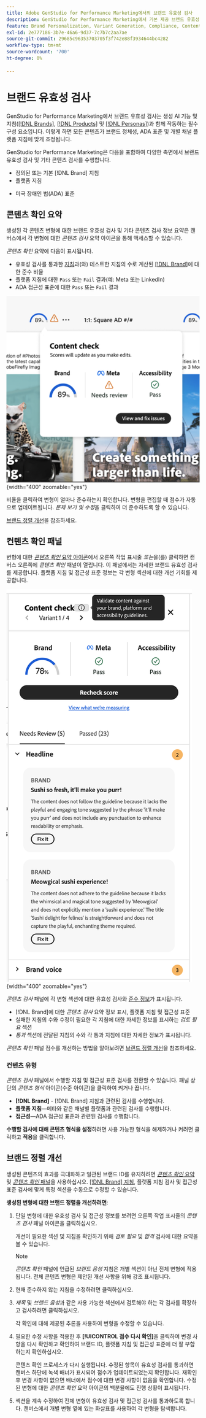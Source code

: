 ```yaml
---
title: Adobe GenStudio for Performance Marketing에서의 브랜드 유효성 검사
description: GenStudio for Performance Marketing에서 기본 제공 브랜드 유효성 검사 시스템이 작동하는 방식을 알아봅니다.
feature: Brand Personalization, Variant Generation, Compliance, Content Generation, Content Review, Generative AI
exl-id: 2e777186-3b7e-46a6-9d37-7c7b7c2aa7ae
source-git-commit: 29685c96353703705f3f742e88f3934644bc4282
workflow-type: tm+mt
source-wordcount: '700'
ht-degree: 0%

---
```


# 브랜드 유효성 검사

GenStudio for Performance Marketing에서 브랜드 유효성 검사는 생성 AI 기능 및 지침([[!DNL Brands]](/help/user-guide/guidelines/brands.md), [[!DNL Products]](/help/user-guide/guidelines/products.md) 및 [[!DNL Personas]](/help/user-guide/guidelines/personas.md))과 함께 작동하는 필수 구성 요소입니다. 이렇게 하면 모든 콘텐츠가 브랜드 정체성, ADA 표준 및 개별 채널 플랫폼 지침에 맞게 조정됩니다.

GenStudio for Performance Marketing은 다음을 포함하여 다양한 측면에서 브랜드 유효성 검사 및 기타 콘텐츠 검사를 수행합니다.

* 정의된 또는 기본 [!DNL Brand] 지침
* 플랫폼 지침
<!-- * Ethical considerations related to gender, ethnicity, race, disability status, and age in AI-generated content -->
* 미국 장애인 법(ADA) 표준

## 콘텐츠 확인 요약

생성된 각 콘텐츠 변형에 대한 브랜드 유효성 검사 및 기타 콘텐츠 검사 정보 요약은 캔버스에서 각 변형에 대한 _콘텐츠 검사_ 요약 아이콘을 통해 액세스할 수 있습니다.

_콘텐츠 확인_ 요약에 다음이 표시됩니다.

* 유효성 검사를 통과한 [지침](overview.md)과(와) 테스트한 지침의 수로 계산된 [[!DNL Brand]](brands.md)에 대한 준수 비율
* 플랫폼 지침에 대한 `Pass` 또는 `Fail` 결과(예: Meta 또는 LinkedIn)
* ADA 접근성 표준에 대한 `Pass` 또는 `Fail` 결과

![콘텐츠 확인 요약](/help/assets/content-check-summary.png){width="400" zoomable="yes"}

비율을 클릭하여 변형이 얼마나 준수하는지 확인합니다. 변형을 편집할 때 점수가 자동으로 업데이트됩니다. _문제 보기 및 수정_&#x200B;을 클릭하여 더 준수하도록 할 수 있습니다.

[브랜드 정렬 개선](#improve-brand-alignment)을 참조하세요.

## 컨텐츠 확인 패널

변형에 대한 [_콘텐츠 확인_ 요약 아이콘](#content-check-summary)에서 오른쪽 작업 표시줄 _또는_&#x200B;을(를) 클릭하면 캔버스 오른쪽에 _콘텐츠 확인_ 패널이 열립니다. 이 패널에서는 자세한 브랜드 유효성 검사를 제공합니다. 플랫폼 지침 및 접근성 표준 정보는 각 변형 섹션에 대한 개선 기회를 제공합니다.

![콘텐츠 확인 패널](/help/assets/content-check-panel.png){width="400" zoomable="yes"}

_콘텐츠 검사_ 패널에 각 변형 섹션에 대한 유효성 검사와 [준수 정보](/help/user-guide/guidelines/overview.md#compliance)가 표시됩니다.

* [!DNL Brand]에 대한 _콘텐츠 검사_ 요약 정보 표시, 플랫폼 지침 및 접근성 표준
* 실패한 지침의 수와 수정이 필요한 각 지침에 대한 자세한 정보를 표시하는 _검토 필요_ 섹션
* _통과_ 섹션에 전달된 지침의 수와 각 통과 지침에 대한 자세한 정보가 표시됩니다.

_콘텐츠 확인_ 패널 점수를 개선하는 방법을 알아보려면 [브랜드 정렬 개선](#improve-brand-alignment)을 참조하세요.

### 컨텐츠 유형

_콘텐츠 검사_ 패널에서 수행할 지침 및 접근성 표준 검사를 전환할 수 있습니다. 패널 상단의 _콘텐츠 형식_ 아이콘(수준 아이콘)을 클릭하여 켜거나 끕니다.

* **[!DNL Brand]** - [!DNL Brand] 지침과 관련된 검사를 수행합니다.
* **플랫폼 지침**—메타와 같은 채널별 플랫폼과 관련된 검사를 수행합니다.
* **접근성**—ADA 접근성 표준과 관련된 검사를 수행합니다.

**수행할 검사에 대해 콘텐츠 형식을 설정**&#x200B;하려면 사용 가능한 형식을 해제하거나 켜려면 클릭하고 **적용**&#x200B;을 클릭합니다.

## 브랜드 정렬 개선

생성된 콘텐츠의 효과를 극대화하고 일관된 브랜드 ID를 유지하려면 [_콘텐츠 확인_ 요약](#content-check-summary) 및 [_콘텐츠 확인_ 패널](#content-check-panel)을 사용하십시오. [[!DNL Brand] 지침](brands.md), 플랫폼 지침 검사 및 접근성 표준 검사에 맞게 특정 섹션을 수동으로 수정할 수 있습니다.

**생성된 변형에 대한 브랜드 정렬을 개선하려면**:

1. 단일 변형에 대한 유효성 검사 및 접근성 정보를 보려면 오른쪽 작업 표시줄의 _콘텐츠 검사_ 패널 아이콘을 클릭하십시오.

   개선이 필요한 섹션 및 지침을 확인하기 위해 _검토 필요_ 및 _합격_ 검사에 대한 요약을 볼 수 있습니다.

   >[!NOTE]
   >
   > _콘텐츠 확인_ 패널에 언급된 _브랜드 음성_ 지침은 개별 섹션이 아닌 전체 변형에 적용됩니다. 전체 콘텐츠 변형은 제안된 개선 사항을 위해 강조 표시됩니다.

1. 현재 준수하지 않는 지침을 수정하려면 클릭하십시오.
1. _제목_ 및 _브랜드 음성_&#x200B;과 같은 사용 가능한 섹션에서 검토해야 하는 각 검사를 확장하고 검사하려면 클릭하십시오.

   각 확인에 대해 제공된 추론을 사용하여 변형을 수정할 수 있습니다.

1. 필요한 수정 사항을 적용한 후 **[!UICONTROL 점수 다시 확인]**&#x200B;을 클릭하여 변경 사항을 다시 확인하고 확인하여 브랜드 ID, 플랫폼 지침 및 접근성 표준에 더 잘 부합하는지 확인하십시오.

   콘텐츠 확인 프로세스가 다시 실행됩니다. 수정된 항목이 유효성 검사를 통과하면 캔버스 하단에 녹색 배너가 표시되어 점수가 업데이트되었는지 확인합니다. 재확인 후 변경 사항이 없으면 배너에서 점수에 대한 변경 사항이 없음을 확인합니다. 수정된 변형에 대한 _콘텐츠 확인_ 요약 아이콘의 백분율에도 진행 상황이 표시됩니다.

1. 섹션을 계속 수정하여 전체 변형이 유효성 검사 및 접근성 검사를 통과하도록 합니다. 캔버스에서 개별 변형 옆에 있는 화살표를 사용하여 각 변형을 탐색합니다.

